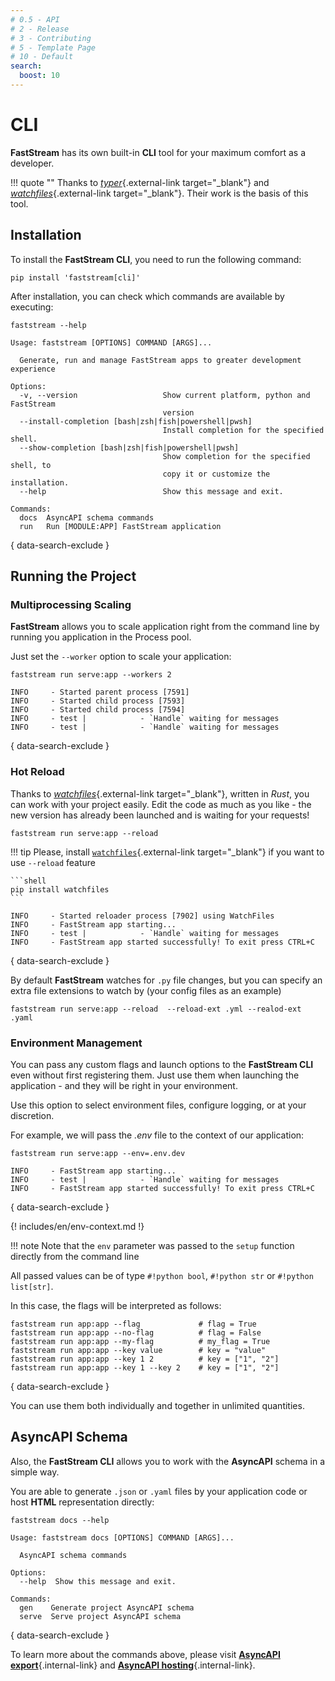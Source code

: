 ```yaml
---
# 0.5 - API
# 2 - Release
# 3 - Contributing
# 5 - Template Page
# 10 - Default
search:
  boost: 10
---
```


# CLI

**FastStream** has its own built-in **CLI** tool for your maximum comfort as a developer.

!!! quote ""
    Thanks to [*typer*](https://typer.tiangolo.com/){.external-link target="_blank"} and [*watchfiles*](https://watchfiles.helpmanual.io/){.external-link target="_blank"}. Their work is the basis of this tool.

## Installation

To install the **FastStream CLI**, you need to run the following command:

```shell
pip install 'faststream[cli]'
```

After installation, you can check which commands are available by executing:

```shell
faststream --help
```

```{ .shell .no-copy }
Usage: faststream [OPTIONS] COMMAND [ARGS]...

  Generate, run and manage FastStream apps to greater development experience

Options:
  -v, --version                   Show current platform, python and FastStream
                                  version
  --install-completion [bash|zsh|fish|powershell|pwsh]
                                  Install completion for the specified shell.
  --show-completion [bash|zsh|fish|powershell|pwsh]
                                  Show completion for the specified shell, to
                                  copy it or customize the installation.
  --help                          Show this message and exit.

Commands:
  docs  AsyncAPI schema commands
  run   Run [MODULE:APP] FastStream application
```
{ data-search-exclude }

## Running the Project

### Multiprocessing Scaling

**FastStream** allows you to scale application right from the command line by running you application in the Process pool.

Just set the `--worker` option to scale your application:

```shell
faststream run serve:app --workers 2
```

```{ .shell .no-copy }
INFO     - Started parent process [7591]
INFO     - Started child process [7593]
INFO     - Started child process [7594]
INFO     - test |            - `Handle` waiting for messages
INFO     - test |            - `Handle` waiting for messages
```
{ data-search-exclude }

### Hot Reload

Thanks to [*watchfiles*](https://watchfiles.helpmanual.io/){.external-link target="_blank"}, written in *Rust*, you can
work with your project easily. Edit the code as much as you like - the new version has already been launched and is waiting for your requests!

```shell
faststream run serve:app --reload
```

!!! tip
    Please, install [`watchfiles`](https://github.com/samuelcolvin/watchfiles){.external-link target="_blank"} if you want to use `--reload` feature

    ```shell
    pip install watchfiles
    ```


```{ .shell .no-copy }
INFO     - Started reloader process [7902] using WatchFiles
INFO     - FastStream app starting...
INFO     - test |            - `Handle` waiting for messages
INFO     - FastStream app started successfully! To exit press CTRL+C
```
{ data-search-exclude }

By default **FastStream** watches for `.py` file changes, but you can specify an extra file extensions to watch by (your config files as an example)

```shell
faststream run serve:app --reload  --reload-ext .yml --realod-ext .yaml
```

### Environment Management

You can pass any custom flags and launch options to the **FastStream CLI** even without first registering them. Just use them when launching the application - and they will be right in your environment.

Use this option to select environment files, configure logging, or at your discretion.

For example, we will pass the *.env* file to the context of our application:

```shell
faststream run serve:app --env=.env.dev
```

```{ .shell .no-copy }
INFO     - FastStream app starting...
INFO     - test |            - `Handle` waiting for messages
INFO     - FastStream app started successfully! To exit press CTRL+C
```
{ data-search-exclude }

{! includes/en/env-context.md !}

!!! note
    Note that the `env` parameter was passed to the `setup` function directly from the command line

All passed values can be of type `#!python bool`, `#!python str` or `#!python list[str]`.

In this case, the flags will be interpreted as follows:

```{ .shell .no-copy }
faststream run app:app --flag             # flag = True
faststream run app:app --no-flag          # flag = False
faststream run app:app --my-flag          # my_flag = True
faststream run app:app --key value        # key = "value"
faststream run app:app --key 1 2          # key = ["1", "2"]
faststream run app:app --key 1 --key 2    # key = ["1", "2"]
```
{ data-search-exclude }

You can use them both individually and together in unlimited quantities.

## AsyncAPI Schema

Also, the **FastStream CLI** allows you to work with the **AsyncAPI** schema in a simple way.

You are able to generate `.json` or `.yaml` files by your application code or host **HTML** representation directly:

```shell
faststream docs --help
```

```{ .shell .no-copy }
Usage: faststream docs [OPTIONS] COMMAND [ARGS]...

  AsyncAPI schema commands

Options:
  --help  Show this message and exit.

Commands:
  gen    Generate project AsyncAPI schema
  serve  Serve project AsyncAPI schema
```
{ data-search-exclude }

To learn more about the commands above, please visit [**AsyncAPI export**](../asyncapi/export.md){.internal-link} and [**AsyncAPI hosting**](../asyncapi/hosting.md){.internal-link}.
